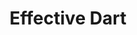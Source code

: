 ---
title: "Effective Dart"
published: true
morea_id: reading-effective-dart
morea_summary: "How to write consistent, fast, and robust Dart code."
morea_url: https://dart.dev/guides/language/effective-dart
morea_type: reading
morea_labels:
---